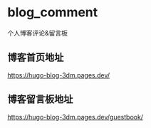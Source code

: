 # blog_comment
个人博客评论&留言板

## 博客首页地址
https://hugo-blog-3dm.pages.dev/

## 博客留言板地址
https://hugo-blog-3dm.pages.dev/guestbook/
